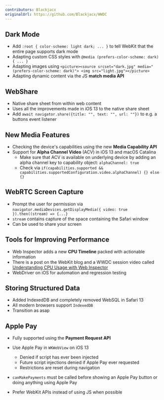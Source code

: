 ```yaml
---
contributors: Blackjacx
originalUrl: https://github.com/Blackjacx/WWDC
---
```


## Dark Mode

  - Add `:root { color-scheme: light dark; ... }` to tell WebKit that the entire page supports dark mode
  - Adapting custom CSS styles with `@media (prefers-color-scheme: dark) { ... }`
  - Adapting images using `<picture><source srcset="dark.jpg" media="(prefers-color-scheme: dark)"> <img src="light.jpg"></picture>`
  - Adapting dynamic content via the JS **match media API**

## WebShare

  - Native share sheet from within web content
  - Uses all the improvements made in iOS 13 to the native share sheet
  - Add `await navigator.share({title: "", text: "", url: ""})` to e.g. a buttons event listener

## New Media Features

  - Checking the device's capabilities using the new **Media Capability API**
  - Support for **Alpha Channel Video** (ACV) in iOS 13 and macOS Catalina
    - Make sure that ACV is available on underlying device by adding an alpha channel key to capability object: `alphaChannel: true`
    - Check via `if(capabilities.supported && capabilities.supportedConfiguration.video.alphaChannel) {} else {}`

## WebRTC Screen Capture

  - Prompt the user for permission via `navigator.mediaDevices.getDisplayMedia({ video: true }).then((stream) => {...}`
  - `stream` contains capture of the space containing the Safari window
  - Can be used to share your screen

## Tools for Improving Performance

  - Web Inspector adds a new **CPU Timeline** packed with actionable information
  - There is a post on the WebKit blog and a WWDC session video called [Understanding CPU Usage with Web Inspector][wwdc19513]
  - WebDriver on iOS for automation and regression testing

## Storing Structured Data

  - Added IndexedDB and completely removed WebSQL in Safari 13
  - All modern browsers support `IndexedDB`
  - Transition as asap

## Apple Pay

- Fully supported using the **Payment Request API**
- Use Apple Pay in `WKWebView` on iOS 13
  - Denied if script has ever been injected
  - Future script injections denied if Apple Pay ever requested
  - Restrictions are reset during navigation

- `canMakePayments` must be called before showing an Apple Pay button or doing anything using Apple Pay
- Prefer WebKit APIs instead of using JS when possible

[wwdc19513]: https://developer.apple.com/wwdc19/513
